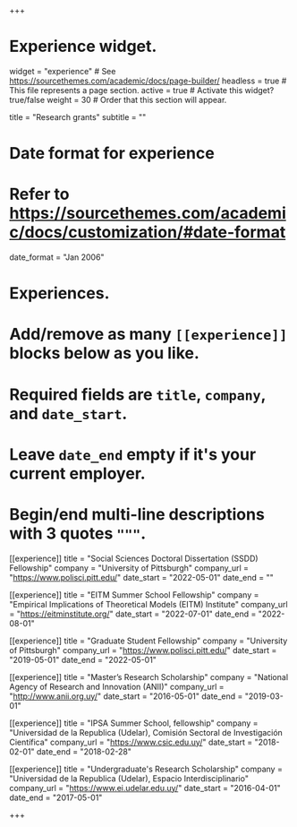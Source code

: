 +++
# Experience widget.
widget = "experience"  # See https://sourcethemes.com/academic/docs/page-builder/
headless = true  # This file represents a page section.
active = true  # Activate this widget? true/false
weight = 30  # Order that this section will appear.

title = "Research grants"
subtitle = ""

# Date format for experience
#   Refer to https://sourcethemes.com/academic/docs/customization/#date-format
date_format = "Jan 2006"

# Experiences.
#   Add/remove as many `[[experience]]` blocks below as you like.
#   Required fields are `title`, `company`, and `date_start`.
#   Leave `date_end` empty if it's your current employer.
#   Begin/end multi-line descriptions with 3 quotes `"""`.

[[experience]]
  title = "Social Sciences Doctoral Dissertation (SSDD) Fellowship"
  company = "University of Pittsburgh"
  company_url = "https://www.polisci.pitt.edu/"
 date_start = "2022-05-01"
  date_end = ""
  
  [[experience]]
  title = "EITM Summer School Fellowship"
  company = "Empirical Implications of Theoretical Models (EITM) Institute"
  company_url = "https://eitminstitute.org/"
 date_start = "2022-07-01"
  date_end = "2022-08-01"
  
[[experience]]
  title = "Graduate Student Fellowship"
  company = "University of Pittsburgh"
  company_url = "https://www.polisci.pitt.edu/"
 date_start = "2019-05-01"
  date_end = "2022-05-01"
  
[[experience]]
  title = "Master’s Research Scholarship"
  company = "National Agency of Research and Innovation (ANII)"
  company_url = "http://www.anii.org.uy/"
 date_start = "2016-05-01"
  date_end = "2019-03-01"

[[experience]]
  title = "IPSA Summer School, fellowship"
  company = "Universidad de la Republica (Udelar), Comisión Sectoral de Investigación Científica"
  company_url = "https://www.csic.edu.uy/"
 date_start = "2018-02-01"
  date_end = "2018-02-28"
  
[[experience]]
  title = "Undergraduate's Research Scholarship"
  company = "Universidad de la Republica (Udelar), Espacio Interdisciplinario"
  company_url = "https://www.ei.udelar.edu.uy/"
 date_start = "2016-04-01"
  date_end = "2017-05-01"
 
  
+++
